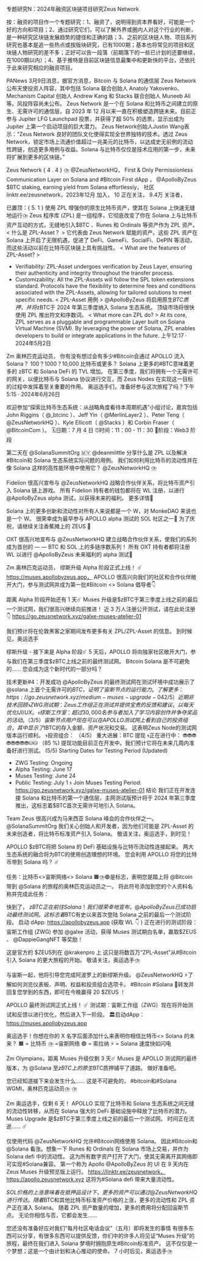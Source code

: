专题研究N：2024年融资区块链项目研究Zeus Network 


按：融资的项目作一个专题研究：1、融资了，说明得到资本界看好，可能是一个好的方向和项目；2、通过研究它们，可以了解外界或圈内人对这个行业的判断，是一种研究区块链发展趋势的捷径和正确的路；3、之前的区块链人物、项目系列研究也基本是追一些热点或按版块研究，已有1000期；基本也将常见的项目和区块链人物研究的差不多；正好可以告一段落（前期落下的一些已计划的还要继续，在1000期以内）；4、基于推特是目前区块链信息最集中和更新快的平台，还依托于此来研究相应的融资项目。

PANews 3月9日消息，据官方消息，Bitcoin 与 Solana 的通信层 Zeus Network 公布天使投资人阵容，其中包括 Solana 联合创始人 Anatoly Yakovenko、Mechanism Capital 创始人 Andrew Kang 和 Stacks 联合创始人 Muneeb Ali 等。风投阵容尚未公布。
Zeus Network 是一个在 Solana 和比特币之间建立的原生、无需许可的通信层，自 2023 年 12 月以来一直在积极塑造跨链未来。目前正参与 Jupiter LFG Launchpad 投票，并获得了超 50% 的选票，显示出成为 Jupiter 上第一个启动项目的巨大潜力。
Zeus Network创始人Justin Wang表示：“Zeus Network 良好的团队文化使得实现全世界独特的技术。透过 Zeus Network，锁定市场上流通价值超过一兆美元的比特币，以达成史无前例的流动性跨链，创造更多用例与收益。Solana 与比特币仅仅是技术应用的第一步，未来将扩展到更多的区块链。”


Zeus Network { 4 . 4 } ⛈️
@ZeusNetworkHQ，
First & Only Permissionless Communication Layer on Solana and #Bitcoin First dApp ，
@ApolloByZeus
 $BTC staking, earning yield from Solana effortlessly，
社区linktr.ee/zeusnetwork，2023年12月 加入，
10 正在关注，
9.4万 关注者，


已置顶：{ 5. 1 }
使用 ZPL 增强你的原生比特币资产，使其在 Solana 上快速无缝地运行⛈️
Zeus 程序库 (ZPL) 是一组程序，它彻底改变了你在 Solana 上与比特币资产互动的方式，无缝地引入$BTC 、Runes 和 Ordinals 等资产作为 ZPL 资产。
< 什么是 ZPL-Asset？ >
它代表由 Zeus Network 赋能的资产。这些 ZPL 资产在 Solana 上开启了无限机遇，促进了 DeFi、GameFi、SocialFi、DePIN 等活动，而这些活动以前在比特币区块链上具有挑战性。
< What are the features of ZPL-Asset? >
- Verifiability: ZPL-Asset undergoes verification by Zeus Layer, ensuring their authenticity and integrity throughout the transfer process.
- Customizability: All the ZPL-Assets will follow the SPL token extensions standard. Protocols have the flexibility to determine fees and conditions associated with the ZPL-Assets, allowing for tailored solutions to meet specific needs.
< ZPL-Asset 用例 >
@ApolloByZeus
将启用原生$BTC质押，并将$zBTC于 2024 年第三季度纳入 Solana 生态系统。
 顶级市场将很快使用 ZPL 推出符文和序数词。
< What more can ZPL do? >
At its core, ZPL serves as a pluggable and programmable Layer built on Solana Virtual Machine (SVM). By leveraging the power of Solana, ZPL enables developers to build or integrate applications in the future. 
上午12:17 · 2024年5月2日

Zm 奥林匹克运动员，
你有没有想过会有多少#Bitcoin会通过 APOLLO 流入 Solana？
100？1000？10,000 比特币或更多？
Solana 上更多的#BTC意味着更多的 zBTC 和 Solana DeFi 的 TVL 增加。
在第三季度，我们将拥有一个无需许可的网关，以便比特币与 Solana 协议进行交互，而 Zeus Nodes 在实现这一目标的过程中发挥着至关重要的作用。
奥运选手们，准备好参与这次旅程了吗？下午5:15 · 2024年6月26日

欢迎参加“探索比特币生态系统：从战略角度看待本周期机遇”小组讨论，嘉宾包括 John Riggins（ 
@_btcinc
 ）、Jeff Yin（ 
@MerlinLayer2
 ）、Peter Teng（ 
@ZeusNetworkHQ
 ）、Kyle Ellicott（ 
@Stacks
 ）和 Corbin Fraser（ 
@BitcoinCom
 ）。
🗓️日期：7 月 4 日
⏰时间：11：00 - 11：30
📍阶段：Web3 阶段

第二天在
@SolanaSummitOrg
 🇲🇾
@deanmlittle
分享什么是 ZPL 以及解决#Bitcoin和 Solana 生态系统实际问题的用例。
我们如何利用比特币的流动性并在像 Solana 这样的高性能环境中使用它？
@ZeusNetworkHQ
 ⛈️

Fidelion 很高兴宣布与
@ZeusNetworkHQ
战略合作伙伴关系，将比特币资产引入 Solana 链上游戏。
所有 Fidelion 持有者的钱包都将在 WL 注册，以进行
@ApolloByZeus
 alpha 测试，以获得未来的福利。
更多详情🧵

Solana 上的更多创新和流动性对所有人来说都是一个 W，对 MonkeDAO 来说也是一个 W。
很荣幸成为最早参与 APOLLO alpha 测试的 SOL 社区之一🤝
为了庆祝，请继续关注香蕉摊上的 ZEUS 👀

OXT 很高兴地宣布与
@ZeusNetworkHQ
建立战略合作伙伴关系，使我们的系列成为首创的 — — BTC 和 SOL 上的多链序数系列！
所有 OXT 持有者都将注册 WL 以进行
@ApolloByZeus
未来福利的 alpha 测试🧵

Zm 奥林匹克运动员，
缪斯升级 Alpha 阶段正式上线！ ☄️
https://muses.apollobyzeus.app，
APOLLO 很高兴向我们的社区和合作伙伴敞开大门，参与测试网并成为第一批#Bitcoin <> Solana 倡导者👇

距离 Alpha 阶段开始还有 1 天☄️
Muses 升级是$zBTC于第三季度上线之前的最后一个测试网，我们很高兴继续向前推进！
近 3 万人注册公开测试，请在此处注册👇
https://go.zeusnetwork.xyz/galxe-muses-atelier-01

我们预计将在伦敦黑客之家期间发布更多有关 ZPL/ZPL-Asset 的信息。
到时候见，奥运选手

缪斯升级 - 接下来是 Alpha 阶段☄️
5 天后，APOLLO 将向独家社区敞开大门，参与我们在第三季度$zBTC上线之前的最终测试网。
Bitcoin Solana 是不可避免的......
您会成为这个新时代的一部分吗？

技术更新#4：开发成功
@ApolloByZeus
的最终测试网在测试环境中成功展示了
@solana
上首个无需许可的$BTC ，证明了宙斯节点的运行能力。
了解更多： https://go.zeusnetwork.xyz/medium-muses-upgrade-04
2/5）
近期非技术回顾
𐓷 ZWG 测试期：Zeus 工作组正在测试并提供宝贵的反馈和建议，以每天优化 UI/UX。
𐓷缪斯工作室：超过 30,000 名参与者加入了学习内容创作并争夺奖品的活动。
（3/5）
宙斯节点
用户现在可以在 APOLLO 测试网上看到自己的投资组合，其中显示了$tBTC的存入金额、资产状况和交易。
这表明Zeus Node的测试网版本运行顺利。
𐓷投资组合：
（4/5）
重大进展：BTC 提现
𐓷正在进行中： ⛃⛃⛃⛃⛃⛃⛃⛃⛁⛁ （85 %)
提现功能目前正在开发中。我们预计它将在未来几周内准备好进行测试。
(5/5)
Starting Dates for Testing Period (Updated)
- ZWG Testing: Ongoing
- Alpha Testing: June 17
- Muses Testing: June 24
- Public Testing: July 1
𐓷 Join Muses Testing Period: https://go.zeusnetwork.xyz/galxe-muses-atelier-01
结论
我们正在开发连接 Solana 和比特币的第一个通信层，主网测试版预计将于 2024 年第三季度推出，这标志着$BTC首次无需许可地引入 Solana。

Team Zeus 很高兴成为马来西亚 Solana 峰会的合作伙伴之一。 
@SolanaSummitOrg
我们关心创始人和开发者，因为他们可能是 ZPL-Asset 的未来创造者，将比特币标准资产引入 Solana。
敬请关注，奥运选手，到时见！

APOLLO $zBTC将把 Solana 的 DeFi 基础设施与比特币流动性连接起来。
两大生态系统的融合将为BTC的使用创造理想的环境。
您会利用 APOLLO 将您的比特币带到 Solana 吗？ ☄️

任务：比特币<>宙斯网络<> Solana
🟧⛈️🟣是标志，表明您是踏上将
@Bitcoin
带到
@Solana
的旅程的奥林匹克运动员之一。
将此符号添加到您的个人资料名称并完成此任务：

快到了， $zBTC正在前往 Solana！
我们很荣幸地宣布， 
@ApolloByZeus
已成功启动最终测试网。这标志着$BTC有史以来首次登陆 Solana 之前的最后一个测试阶段。
启动 dApp: https://apollobyzeus.app (获取 WL 👇 )
正在进行的测试阶段：宙斯工作组 (ZWG)
参加
@galxe
活动，获得 Muses 测试期白名单，赢取$ZEUS 、 
@DappieGangNFT
等奖励！

这是官方的
$ZEUS列在
@krakenpro
上
这只是将数百万“ZPL-Asset”从#Bitcoin引入 Solana 的更大旅程的开始。
敬请关注，奥运选手⛈️  

与宙斯一起，他将引导您完成阿波罗上的新缪斯升级。 
@ZeusNetworkHQ
⚡️了解如何浏览仪表板、声明、权益和投资组合选项卡。 #Bitcoin #Solana
👑转发并回复您学到的东西，即可在今晚赢得 20 $ZEUS ！

APOLLO 最终测试网正式上线！ ☄️
测试期：宙斯工作组（ZWG）现在将开始测试和反馈以进行优化，然后进入下一阶段。
🏛️启动dApp：
https://muses.apollobyzeus.app

奥运选手！你想在你的 X 名字后面添加什么来表明你相信比特币<> Solana 的未来？
🟧 = 比特币
⛈️ =宙斯网络
🟣 = 索拉纳
⚡️ = Solana 速度快如闪电

Zm Olympians，距离 Muses 升级仅剩 3 天☄️
Muses 是 APOLLO 测试网的最终版本，为
@Solana
至$zBTC上的原生$BTC质押铺平了道路。
做好准备吧。

您已经知道接下来会发生什么……
这是不可避免的， #bitcoin和#Solana
WGMI，奥林匹克运动员⛈️ ⛈️

Zm 奥运选手，仅剩 6 天！
APOLLO 实现了比特币和 Solana 生态系统之间无缝的流动性转移，从而在 Solana 强大的 DeFi 基础设施中释放了比特币的潜力。
Muses Upgrade 是$zBTC于第三季度上线之前的最后一个测试网。
时间正在流逝…… ☄️

仅使用代码
@ZeusNetworkHQ
允许#Bitcoin网络使用 Solana。
因此#Bitcoin和
@Solana
看涨。想象一下 Runes 和 Ordinals 在 Solana 市场上交易，并作为 Solana defi 中的流动性。
这为所有数字资产打开了大门，使其无需离开其网络即可实现#Solana兼容。
第一个称为 Apollo 
@ApolloByZeus
的 UI 在 9 天内在 Zeus Muses 升级预览版上运行。
https://linktr.ee/zeusnetwork，
https://apollo.zeusnetwork.xyz
这将为#Solana defi 带来大量流动性。

$SOL价格的上涨意味着在抵押品设计下，更多的资产可以通过
@ZeusNetworkHQ
进行传达。
随着$BTC和其他比特币标准资产价格的上涨，更多的流动性和 ZPL 资产正在涌入 Solana。
随着 ZPL 资产数量的增加，更多的费用将分配回宙斯节点。
无论你相信与否，它都会发生……

您还没有准备好应对我们“每月社区电话会议”（五月）即将发生的事情
有很多东西可以分享，有很多东西可以提供反馈，你们中的许多人将见证“Muses 升级”的旅程，最终在我们进入 Solana 梦境时拥抱原生#Bitcoin标准资产。
这不仅仅是一个梦想；这是一个由计划和决心推动的使命。
7 小时后见，奥运选手⛈️ 